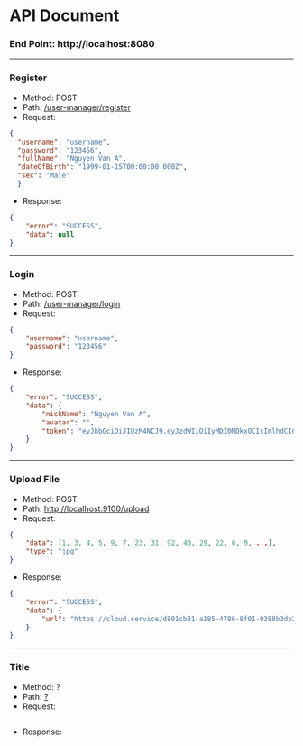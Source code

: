 # API Document
### End Point: http://localhost:8080

---
### Register
+ Method: POST
+ Path: [/user-manager/register]()
+ Request:
```json
{
  "username": "username",
  "password": "123456",
  "fullName": "Nguyen Van A",
  "dateOfBirth": "1999-01-15T00:00:00.000Z",
  "sex": "Male"
  }
```
+ Response:
```json
{
    "error": "SUCCESS",
    "data": null
}
```

---
### Login
+ Method: POST
+ Path: [/user-manager/login]()
+ Request:
```json
{
    "username": "username",
    "password": "123456"
}
```
+ Response:
```json
{
    "error": "SUCCESS",
    "data": {
        "nickName": "Nguyen Van A",
        "avatar": "",
        "token": "eyJhbGciOiJIUzM4NCJ9.eyJzdWIiOiIyMDI0MDkxOCIsImlhdCI6MTcyNTc2OTcwNCwiZXhwIjoxNzI1ODU2MTA0fQ.79FZQEE2LpdSx7_IQkSN5nxQ7DsfjZ99YvWCw9hNqTtiFeyizXTAjl_QQnlaj_Bq"
    }
}
```

---
### Upload File
+ Method: POST
+ Path: [http://localhost:9100/upload]()
+ Request:
```json
{
    "data": [1, 3, 4, 5, 9, 7, 23, 31, 92, 43, 29, 22, 6, 9, ...],
    "type": "jpg"
}
```
+ Response:
```json
{
    "error": "SUCCESS",
    "data": {
        "url": "https://cloud.service/d801cb81-a185-4786-8f01-9388b3db2518.jpg"
    }
}
```

---
### Title
+ Method: ?
+ Path: [?]()
+ Request:
```json

```
+ Response:
```json

```